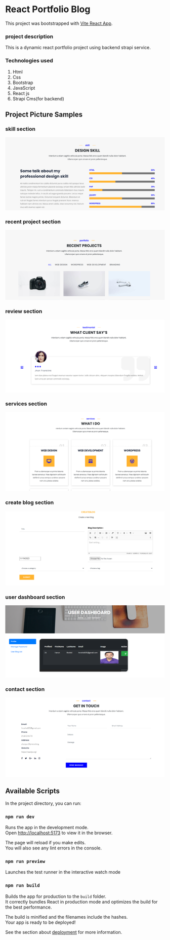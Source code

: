 # React Portfolio Blog

This project was bootstrapped with [Vite React App](https://vitejs.dev/guide/).

### project description

This is a dynamic react portfolio project using backend strapi service.

### Technologies used

1. Html
2. Css
3. Bootstrap
4. JavaScript
5. React js
6. Strapi Cms(for backend)

## Project Picture Samples

### skill section

![React-Blog!](/src/assets/Design_Skills.PNG "design_skills")

### recent project section

![React-Blog!](/src/assets/recent_project.PNG "recent_project")

### review section

![React-Blog!](/src/assets/review.PNG "review_section")

### services section

![React-Blog!](/src/assets/services.PNG "services")

### create blog section

![React-Blog!](/src/assets/create_blog.PNG "create_blog")

### user dashboard section

![React-Blog!](/src/assets/user_dashboard.PNG "user_dashboard")

### contact section

![React-Blog!](/src/assets/contact.PNG "contact")

## Available Scripts

In the project directory, you can run:

### `npm run dev`

Runs the app in the development mode.\
Open [http://localhost:5173](http://localhost:5173) to view it in the browser.

The page will reload if you make edits.\
You will also see any lint errors in the console.

### `npm run preview`

Launches the test runner in the interactive watch mode

### `npm run build`

Builds the app for production to the `build` folder.\
It correctly bundles React in production mode and optimizes the build for the best performance.

The build is minified and the filenames include the hashes.\
Your app is ready to be deployed!

See the section about [deployment](https://vitejs.dev/guide/build.html) for more information.
